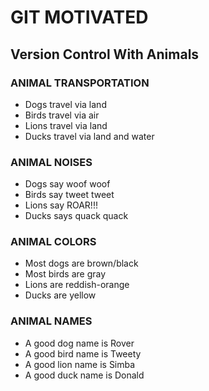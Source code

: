# GIT MOTIVATED
## Version Control With Animals


### ANIMAL TRANSPORTATION
* Dogs travel via land
* Birds travel via air
* Lions travel via land
* Ducks travel via land and water


### ANIMAL NOISES
* Dogs say woof woof
* Birds say tweet tweet
* Lions say ROAR!!!
* Ducks says quack quack


### ANIMAL COLORS
* Most dogs are brown/black
* Most birds are gray
* Lions are reddish-orange
* Ducks are yellow


### ANIMAL NAMES
* A good dog name is Rover
* A good bird name is Tweety
* A good lion name is Simba
* A good duck name is Donald



